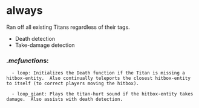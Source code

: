 # always
Ran off all existing Titans regardless of their tags.

  - Death detection
  - Take-damage detection

### *.mcfunction*s:
      - loop: Initializes the Death function if the Titan is missing a hitbox-entity.  Also continually teleports the closest hitbox-entity to itself (to correct players moving the hitbox).
    
      - loop_giant: Plays the titan-hurt sound if the hitbox-entity takes damage.  Also assists with death detection.
